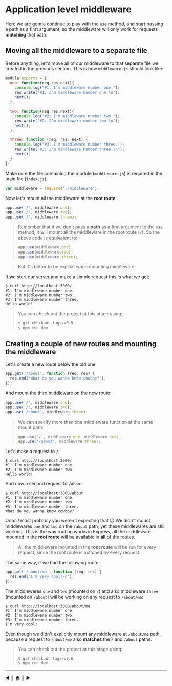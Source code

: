 # Application level middleware
Here we are gonna continue to play with the `use` method, and start passing a path as a first argument, so the middleware will only work for requests **matching** that path.

## Moving all the middleware to a separate file
Before anything, let's move all of our middleware to that separate file we created in the previous section. This is how `middleware.js` should look like:

```js
module.exports = {
  one: function(req,res,next){
    console.log("#1: I'm middleware number one.");
    res.write("#1: I'm middleware number one.\n");
    next();
  },

  two: function(req,res,next){
    console.log("#2: I'm middleware number two.");
    res.write("#2: I'm middleware number two.\n");
    next();
  },

  three: function (req, res, next) {
    console.log("#3: I'm middleware number three.");
    res.write("#3: I'm middleware number three.\n");
    next();
  }
};
```

Make sure the file containing the module (`middleware.js`) is required in the main file (`index.js`):

```js
var middleware = require('./middleware');
```

Now let's mount all the middleware at the **root route**:

```js
app.use('/', middleware.one);
app.use('/', middleware.two);
app.use('/', middleware.three);
```

> Remember that if we don't pass a **path** as a first argument to the `use` method, it will mount all the middleware in the root route (`/`). So the above code is equivalent to:

>  ```js
>  app.use(middleware.one);
>  app.use(middleware.two);
>  app.use(middleware.three);
>  ```

> But it's better to be explicit when mounting middleware.

If we start our server and make a simple request this is what we get:

```
$ curl http://localhost:3000/
#1: I'm middleware number one.
#2: I'm middleware number two.
#3: I'm middleware number three.
Hello world!
```

> You can check out the project at this stage using:
>
> ```bash
> $ git checkout tags/v0.5
> $ npm run dev
> ```

## Creating a couple of new routes and mounting the middleware
Let's create a new route below the old one:

```js
app.get('/about', function (req, res) {
  res.end('What do you wanna know cowboy?');
});
```

And mount the third middleware on the new route:

```js
app.use('/', middleware.one);
app.use('/', middleware.two);
app.use('/about', middleware.three);
```

> We can specify more than one middleware function at the same mount path:

> ```js
> app.use('/', middleware.one, middleware.two);
> app.use('/about', middleware.three);
> ```

Let's make a request to `/`:

```
$ curl http://localhost:3000/
#1: I'm middleware number one.
#2: I'm middleware number two.
Hello world!
```

And now a second request to `/about`:

```
$ curl http://localhost:3000/about
#1: I'm middleware number one.
#2: I'm middleware number two.
#3: I'm middleware number three.
What do you wanna know cowboy?
```

Oops:bangbang: most probably you weren't expecting that :confused: We didn't mount middlewares `one` and `two` on the `/about` path, yet these middlewares are still working. This is the way routing works in Express, all the middleware mounted in the **root route** will be available in **all** of the routes.

> All the middleware mounted in the **root route** will be run for every request, since the root route is matched by every request.

The same way, if we had the following route:

```js
app.get('/about/me', function (req, res) {
  res.end("I'm very cool!\n");
});
```

The middlewares `one` and `two` (mounted on `/`) and also middleware `three` (mounted on `/about`) will be working on any request to `/about/me`:

```
$ curl http://localhost:3000/about/me
#1: I'm middleware number one.
#2: I'm middleware number two.
#3: I'm middleware number three.
I'm very cool!
```

Even though we didn't explicitly mount any middleware at `/about/me` path, because a request to `/about/me` also **matches** the `/` and `/about` paths.

> You can check out the project at this stage using:
>
> ```
> $ git checkout tags/v0.6
> $ npm run dev
> ```

---
[:arrow_backward:][back] ║ [:house:][home] ║ [:arrow_forward:][next]

<!-- navigation -->
[home]: ../README.md
[back]: middleware.md
[next]: middleware3.md

<!-- links -->
[1]: http://expressjs.com/
